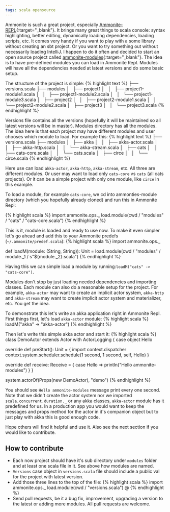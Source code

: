 ```yaml
---
tags: scala opensource
---
```


Ammonite is such a great project, especially [Ammonite-REPL](http://www.lihaoyi.com/Ammonite/#Ammonite-REPL){:target="_blank"}. It brings many great things to scala console: syntax highlighting, better editing, dynamically loading dependencies, loading scripts, etc. It comes very handy if you want to play with a some library without creating an sbt project. Or you want to try something out without necessarily loading IntelliJ. I happen to do it often and decided to start an open source project called [ammonite-modules](https://github.com/yeghishe/ammonite-modules){:target="_blank"}. The idea is to have pre-defined modules you can load in Ammonite Repl. Modules will have all the dependencies needed at latest versions and do some basic setup.

<!--more-->

The structure of the project is simple:
{% highlight text %}
├── versions.scala
├── modules
│   ├── project1
│   │   ├── project1-module1.scala
│   │   ├── project1-module2.scala
│   │   └── project1-module3.scala
│   ├── project2
│   │   ├── project2-module1.scala
│   │   └── project2-module2.scala
│   ├── project3
│   │   └── project3.scala
{% endhighlight %}

Versions file contains all the versions (hopefully it will be maintained so all latest versions will be in master). Modules directory has all the modules. The idea here is that each project may have different modules and user chooses which module to load. For example this:
{% highlight text %}
├── versions.scala
├── modules
│   ├── akka
│   │   ├── akka-actor.scala
│   │   ├── akka-http.scala
│   │   └── akka-stream.scala
│   ├── cats
│   │   ├── cats-core.scala
│   │   └── cats.scala
│   ├── circe
│   │   └── circe.scala
{% endhighlight %}

Here use can load `akka-actor`, `akka-http`, `akka-stream`, etc. All three are different modules. Or user may want to load only `cats-core` vs `cats` (all cats projects). Or it can be a simple project with only one module, like `circe` in this example.

To load a module, for example `cats-core`, we cd into ammonties-module directory (which you hopefully already cloned) and run this in Ammonite Repl:

{% highlight scala %}
import ammonite.ops._
load.module(cwd / "modules" / "cats" / "cats-core.scala")
{% endhighlight %}

This is it, module is loaded and ready to use now. To make it even simpler let's go ahead and add this to your Ammonite predefs (`~/.ammonite/predef.scala`): 
{% highlight scala %}
import ammonite.ops._

def loadM(module: (String, String)): Unit =
  load.module(cwd / "modules" / module._1 / s"${module._2}.scala")
{% endhighlight %}

Having this we can simple load a module by running:`loadM("cats" -> "cats-core")`.

Modules don't stop by just loading needed dependencies and importing classes. Each module can also do a reasonable setup for the project. For example, `akka-actor` may want to create an implicit actor system, `akka-http` and `akka-stream` may want to create implicit actor system and materializer, etc. You get the idea.

To demonstrate this let's write an akka application right in Ammonite Repl. First things first, let's load `akka-actor` module:
{% highlight scala %}
loadM("akka" -> "akka-actor")
{% endhighlight %}

Then let's write this simple akka actor and start it: 
{% highlight scala %}
class DemoActor extends Actor with ActorLogging {
  case object Hello

  override def preStart(): Unit = {
    import context.dispatcher
    context.system.scheduler.schedule(1 second, 1 second, self, Hello)
  }

  override def receive: Receive = {
    case Hello => println("Hello ammonite-modules")
  }
}

system.actorOf(Props(new DemoActor), "demo")
{% endhighlight %}

You should see `Hello ammonite-modules` message print every one second. Note that we didn't create the actor system nor we imported `scala.concurrent.duration._` or any akka classes, `akka-actor` module has it predefined for us. In a production app you would want to keep the messages and props method for the actor in it's companion object but to just play with akka this is good enough code.

Hope others will find it helpful and use it. Also see the next section if you would like to contribute.

## How to contribute

* Each now project should have it's sub directory under `modules` folder and at least one scala file in it. See above how modules are named.
* `Versions` case object in `versions.scala` file should include a public val for the project with latest version.
* Add those three lines to the top of the file:
  {% highlight scala %}
  import ammonite.ops._
  load.module(cwd / "versions.scala")
  @
  {% endhighlight %}
* Send pull requests, be it a bug fix, improvement, upgrading a version to the latest or adding more modules. All pull requests are welcome.
